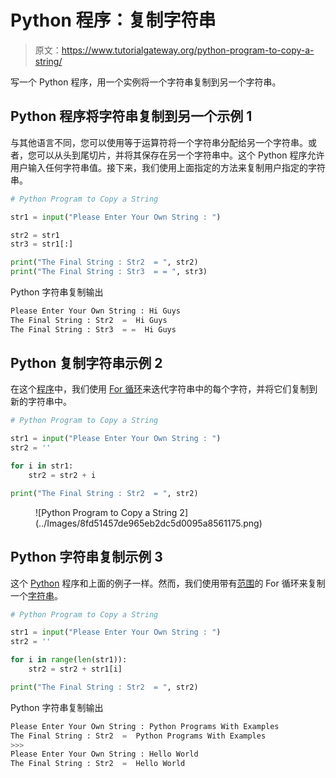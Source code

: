 # Python 程序：复制字符串

> 原文：<https://www.tutorialgateway.org/python-program-to-copy-a-string/>

写一个 Python 程序，用一个实例将一个字符串复制到另一个字符串。

## Python 程序将字符串复制到另一个示例 1

与其他语言不同，您可以使用等于运算符将一个字符串分配给另一个字符串。或者，您可以从头到尾切片，并将其保存在另一个字符串中。这个 Python 程序允许用户输入任何字符串值。接下来，我们使用上面指定的方法来复制用户指定的字符串。

```py
# Python Program to Copy a String

str1 = input("Please Enter Your Own String : ")

str2 = str1
str3 = str1[:]

print("The Final String : Str2  = ", str2)
print("The Final String : Str3  = = ", str3)
```

Python 字符串复制输出

```py
Please Enter Your Own String : Hi Guys
The Final String : Str2  =  Hi Guys
The Final String : Str3  = =  Hi Guys
```

## Python 复制字符串示例 2

在这个[程序](https://www.tutorialgateway.org/python-programming-examples/)中，我们使用 [For 循环](https://www.tutorialgateway.org/python-for-loop/)来迭代字符串中的每个字符，并将它们复制到新的字符串中。

```py
# Python Program to Copy a String

str1 = input("Please Enter Your Own String : ")
str2 = ''

for i in str1:
    str2 = str2 + i

print("The Final String : Str2  = ", str2)
```

<figure class="wp-block-image">![Python Program to Copy a String 2](../Images/8fd51457de965eb2dc5d0095a8561175.png)</figure>

## Python 字符串复制示例 3

这个 [Python](https://www.tutorialgateway.org/python-tutorial/) 程序和上面的例子一样。然而，我们使用带有[范围](https://www.tutorialgateway.org/python-range-function/)的 For 循环来复制一个[字符串](https://www.tutorialgateway.org/python-string/)。

```py
# Python Program to Copy a String

str1 = input("Please Enter Your Own String : ")
str2 = ''

for i in range(len(str1)):
    str2 = str2 + str1[i]

print("The Final String : Str2  = ", str2)
```

Python 字符串复制输出

```py
Please Enter Your Own String : Python Programs With Examples
The Final String : Str2  =  Python Programs With Examples
>>> 
Please Enter Your Own String : Hello World
The Final String : Str2  =  Hello World
```